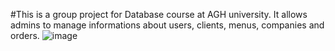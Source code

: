 #This is a group project for Database course at AGH university. It allows admins to manage informations about users, clients, menus, companies and orders.
![image](https://user-images.githubusercontent.com/110239601/226953782-3bed46f9-562d-4991-a4f0-579b6b0715d3.png)
